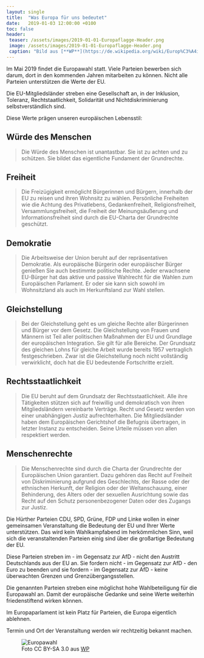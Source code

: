 ```yaml
---
layout: single
title:  "Was Europa für uns bedeutet"
date:   2019-01-03 12:00:00 +0100
toc: false
header:
 teaser: /assets/images/2019-01-01-Europaflagge-Header.png
 image: /assets/images/2019-01-01-Europaflagge-Header.png
 caption: "Bild aus [**WP**](https://de.wikipedia.org/wiki/Europ%C3%A4ische_Union)"
---
```

Im Mai 2019 findet die Europawahl statt. Viele Parteien bewerben sich darum, dort in den kommenden Jahren mitarbeiten zu können. Nicht alle Parteien unterstützen die Werte der EU.

Die EU-Mitgliedsländer streben eine Gesellschaft an, in der Inklusion, Toleranz, Rechtstaatlichkeit, Solidarität und Nichtdiskriminierung selbstverständlich sind. 

Diese Werte prägen unseren europäischen Lebensstil:

## Würde des Menschen
> Die Würde des Menschen ist unantastbar. Sie ist zu achten und zu schützen. Sie bildet das eigentliche Fundament der Grundrechte.

## Freiheit
> Die Freizügigkeit ermöglicht Bürgerinnen und Bürgern, innerhalb der EU zu reisen und ihren Wohnsitz zu wählen. Persönliche Freiheiten wie die Achtung des Privatlebens, Gedankenfreiheit, Religionsfreiheit, Versammlungsfreiheit, die Freiheit der Meinungsäußerung und Informationsfreiheit sind durch die EU-Charta der Grundrechte geschützt.

## Demokratie
> Die Arbeitsweise der Union beruht auf der repräsentativen Demokratie. Als europäische Bürgerin oder europäischer Bürger genießen Sie auch bestimmte politische Rechte. Jeder erwachsene EU-Bürger hat das aktive und passive Wahlrecht für die Wahlen zum Europäischen Parlament. Er oder sie kann sich sowohl im Wohnsitzland als auch im Herkunftsland zur Wahl stellen.

## Gleichstellung
> Bei der Gleichstellung geht es um gleiche Rechte aller Bürgerinnen und Bürger vor dem Gesetz. Die Gleichstellung von Frauen und Männern ist Teil aller politischen Maßnahmen der EU und Grundlage der europäischen Integration. Sie gilt für alle Bereiche. Der Grundsatz des gleichen Lohns für gleiche Arbeit wurde bereits 1957 vertraglich festgeschrieben. Zwar ist die Gleichstellung noch nicht vollständig verwirklicht, doch hat die EU bedeutende Fortschritte erzielt.

## Rechtsstaatlichkeit
> Die EU beruht auf dem Grundsatz der Rechtsstaatlichkeit. Alle ihre Tätigkeiten stützen sich auf freiwillig und demokratisch von ihren Mitgliedsländern vereinbarte Verträge. Recht und Gesetz werden von einer unabhängigen Justiz aufrechterhalten. Die Mitgliedsländer haben dem Europäischen Gerichtshof die Befugnis übertragen, in letzter Instanz zu entscheiden. Seine Urteile müssen von allen respektiert werden.

## Menschenrechte
> Die Menschenrechte sind durch die Charta der Grundrechte der Europäischen Union garantiert. Dazu gehören das Recht auf Freiheit von Diskriminierung aufgrund des Geschlechts, der Rasse oder der ethnischen Herkunft, der Religion oder der Weltanschauung, einer Behinderung, des Alters oder der sexuellen Ausrichtung sowie das Recht auf den Schutz personenbezogener Daten oder des Zugangs zur Justiz.

Die Hürther Parteien CDU, SPD, Grüne, FDP und Linke wollen in einer gemeinsamen Veranstaltung die Bedeutung der EU und Ihrer Werte unterstützen. Das wird kein Wahlkampfabend im herkömmlichen Sinn, weil sich die veranstaltenden Parteien einig sind über die großartige Bedeutung der EU. 

Diese Parteien streben im - im Gegensatz zur AfD - nicht den Austritt Deutschlands aus der EU an. Sie fordern nicht - im Gegensatz zur AfD - den Euro zu beenden und sie fordern - im Gegensatz zur AfD - keine überwachten Grenzen und Grenzübergangsstellen.

Die genannten Parteien streben eine möglichst hohe Wahlbeteiligung für die Europawahl an. Damit der europäische Gedanke und seine Werte weiterhin friedenstiftend wirken können. 

Im Europaparlament ist kein Platz für Parteien, die Europa eigentlich ablehnen.

Termin und Ort der Veranstaltung werden wir rechtzeitig bekannt machen.

<figure  class="align-left">
  <img src="{{ site.url }}{{ site.baseurl }}/assets/images/2019-01-01-Europarl_logo.svg" alt="Europawahl">
  <figcaption>Foto CC BY-SA 3.0 aus <a href="https://de.wikipedia.org/wiki/Europawahl">WP</a></figcaption>
</figure> 










